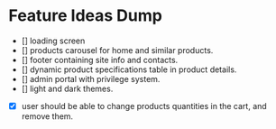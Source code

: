 # Feature Ideas Dump
- [] loading screen
- [] products carousel for home and similar products.
- [] footer containing site info and contacts.
- [] dynamic product specifications table in product details.
- [] admin portal with privilege system.
- [] light and dark themes.
- [X] user should be able to change products quantities in the cart, and remove them.
